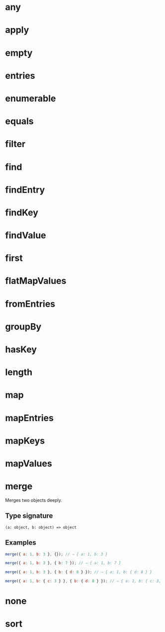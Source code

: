 # any

<!-- TODO-START
TODO: Fill short description here.

## Type signature

TODO: Fill type signature down below.

```
any ⇒ any
```

## Examples

TODO: List at least one example down below.

```javascript
any(); // ⇒ TODO
```

## Questions

TODO: List questions that may this function answers.
TODO-END -->

# apply

<!-- TODO-START
TODO: Fill short description here.

## Type signature

TODO: Fill type signature down below.

```
any ⇒ any
```

## Examples

TODO: List at least one example down below.

```javascript
apply(); // ⇒ TODO
```

## Questions

TODO: List questions that may this function answers.
TODO-END -->

# empty

<!-- TODO-START
TODO: Fill short description here.

## Type signature

TODO: Fill type signature down below.

```
any ⇒ any
```

## Examples

TODO: List at least one example down below.

```javascript
empty(); // ⇒ TODO
```

## Questions

TODO: List questions that may this function answers.
TODO-END -->

# entries

<!-- TODO-START
TODO: Fill short description here.

## Type signature

TODO: Fill type signature down below.

```
any ⇒ any
```

## Examples

TODO: List at least one example down below.

```javascript
entries(); // ⇒ TODO
```

## Questions

TODO: List questions that may this function answers.
TODO-END -->

# enumerable

<!-- TODO-START
TODO: Fill short description here.

## Type signature

TODO: Fill type signature down below.

```
any ⇒ any
```

## Examples

TODO: List at least one example down below.

```javascript
enumerable(); // ⇒ TODO
```

## Questions

TODO: List questions that may this function answers.
TODO-END -->

# equals

<!-- TODO-START
TODO: Fill short description here.

## Type signature

TODO: Fill type signature down below.

```
any ⇒ any
```

## Examples

TODO: List at least one example down below.

```javascript
equals(); // ⇒ TODO
```

## Questions

TODO: List questions that may this function answers.
TODO-END -->

# filter

<!-- TODO-START
TODO: Fill short description here.

## Type signature

TODO: Fill type signature down below.

```
any ⇒ any
```

## Examples

TODO: List at least one example down below.

```javascript
filter(); // ⇒ TODO
```

## Questions

TODO: List questions that may this function answers.
TODO-END -->

# find

<!-- TODO-START
TODO: Fill short description here.

## Type signature

TODO: Fill type signature down below.

```
any ⇒ any
```

## Examples

TODO: List at least one example down below.

```javascript
find(); // ⇒ TODO
```

## Questions

TODO: List questions that may this function answers.
TODO-END -->

# findEntry

<!-- TODO-START
TODO: Fill short description here.

## Type signature

TODO: Fill type signature down below.

```
any ⇒ any
```

## Examples

TODO: List at least one example down below.

```javascript
findEntry(); // ⇒ TODO
```

## Questions

TODO: List questions that may this function answers.
TODO-END -->

# findKey

<!-- TODO-START
TODO: Fill short description here.

## Type signature

TODO: Fill type signature down below.

```
any ⇒ any
```

## Examples

TODO: List at least one example down below.

```javascript
findKey(); // ⇒ TODO
```

## Questions

TODO: List questions that may this function answers.
TODO-END -->

# findValue

<!-- TODO-START
TODO: Fill short description here.

## Type signature

TODO: Fill type signature down below.

```
any ⇒ any
```

## Examples

TODO: List at least one example down below.

```javascript
findValue(); // ⇒ TODO
```

## Questions

TODO: List questions that may this function answers.
TODO-END -->

# first

<!-- TODO-START
TODO: Fill short description here.

## Type signature

TODO: Fill type signature down below.

```
any ⇒ any
```

## Examples

TODO: List at least one example down below.

```javascript
first(); // ⇒ TODO
```

## Questions

TODO: List questions that may this function answers.
TODO-END -->

# flatMapValues

<!-- TODO-START
TODO: Fill short description here.

## Type signature

TODO: Fill type signature down below.

```
any ⇒ any
```

## Examples

TODO: List at least one example down below.

```javascript
flatMapValues(); // ⇒ TODO
```

## Questions

TODO: List questions that may this function answers.
TODO-END -->

# fromEntries

<!-- TODO-START
TODO: Fill short description here.

## Type signature

TODO: Fill type signature down below.

```
any ⇒ any
```

## Examples

TODO: List at least one example down below.

```javascript
fromEntries(); // ⇒ TODO
```

## Questions

TODO: List questions that may this function answers.
TODO-END -->

# groupBy

<!-- TODO-START
TODO: Fill short description here.

## Type signature

TODO: Fill type signature down below.

```
any ⇒ any
```

## Examples

TODO: List at least one example down below.

```javascript
groupBy(); // ⇒ TODO
```

## Questions

TODO: List questions that may this function answers.
TODO-END -->

# hasKey

<!-- TODO-START
TODO: Fill short description here.

## Type signature

TODO: Fill type signature down below.

```
any ⇒ any
```

## Examples

TODO: List at least one example down below.

```javascript
hasKey(); // ⇒ TODO
```

## Questions

TODO: List questions that may this function answers.
TODO-END -->

# length

<!-- TODO-START
TODO: Fill short description here.

## Type signature

TODO: Fill type signature down below.

```
any ⇒ any
```

## Examples

TODO: List at least one example down below.

```javascript
length(); // ⇒ TODO
```

## Questions

TODO: List questions that may this function answers.
TODO-END -->

# map

<!-- TODO-START
TODO: Fill short description here.

## Type signature

TODO: Fill type signature down below.

```
any ⇒ any
```

## Examples

TODO: List at least one example down below.

```javascript
map(); // ⇒ TODO
```

## Questions

TODO: List questions that may this function answers.
TODO-END -->

# mapEntries

<!-- TODO-START
TODO: Fill short description here.

## Type signature

TODO: Fill type signature down below.

```
any ⇒ any
```

## Examples

TODO: List at least one example down below.

```javascript
mapEntries(); // ⇒ TODO
```

## Questions

TODO: List questions that may this function answers.
TODO-END -->

# mapKeys

<!-- TODO-START
TODO: Fill short description here.

## Type signature

TODO: Fill type signature down below.

```
any ⇒ any
```

## Examples

TODO: List at least one example down below.

```javascript
mapKeys(); // ⇒ TODO
```

## Questions

TODO: List questions that may this function answers.
TODO-END -->

# mapValues

<!-- TODO-START
TODO: Fill short description here.

## Type signature

TODO: Fill type signature down below.

```
any ⇒ any
```

## Examples

TODO: List at least one example down below.

```javascript
mapValues(); // ⇒ TODO
```

## Questions

TODO: List questions that may this function answers.
TODO-END -->

# merge

Merges two objects deeply.

## Type signature

```
(a: object, b: object) => object
```

## Examples

```javascript
merge({ a: 1, b: 3 }, {}); // ⇒ { a: 1, b: 3 }
```

```javascript
merge({ a: 1, b: 3 }, { b: 7 }); // ⇒ { a: 1, b: 7 }
```

```javascript
merge({ a: 1, b: 3 }, { b: { d: 8 } }); // ⇒ { a: 1, b: { d: 8 } }
```

```javascript
merge({ a: 1, b: { c: 3 } }, { b: { d: 8 } }); // ⇒ { a: 1, b: { c: 3, d: 8 } }
```

# none

<!-- TODO-START
TODO: Fill short description here.

## Type signature

TODO: Fill type signature down below.

```
any ⇒ any
```

## Examples

TODO: List at least one example down below.

```javascript
none(); // ⇒ TODO
```

## Questions

TODO: List questions that may this function answers.
TODO-END -->

# sort

<!-- TODO-START
TODO: Fill short description here.

## Type signature

TODO: Fill type signature down below.

```
any ⇒ any
```

## Examples

TODO: List at least one example down below.

```javascript
sort(); // ⇒ TODO
```

## Questions

TODO: List questions that may this function answers.
TODO-END -->
